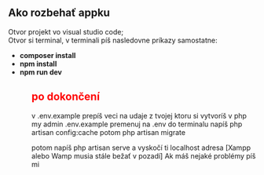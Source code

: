 ## Ako rozbehať appku

Otvor projekt vo visual studio code; <br>
Otvor si terminal,
v terminali píš nasledovne príkazy samostatne: <br>

<ul>
	<li><strong>composer install</strong> </li>
	<li><strong>npm install</strong></li>
	<li><strong>npm run dev</strong></li>
<ul>

<h2 style="color:red;">po dokončení</h2>
v .env.example prepíš veci na udaje z tvojej ktoru si vytvoríš v php my admin
.env.example premenuj na .env
do terminalu napíš php artisan config:cache
potom
php artisan migrate

potom napíš php artisan serve a vyskočí ti localhost adresa
[Xampp alebo Wamp musia stále bežať v pozadí]
Ak máš nejaké problémy píš mi
